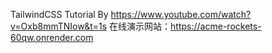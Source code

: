 TailwindCSS Tutorial By https://www.youtube.com/watch?v=Oxb8mmTNIow&t=1s
在线演示网站：https://acme-rockets-60qw.onrender.com
